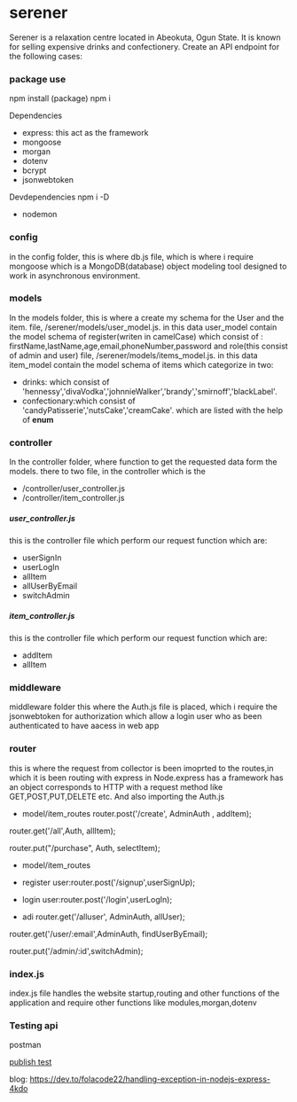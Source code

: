 # serener
Serener is a relaxation centre located in Abeokuta, Ogun State. It is known for
selling expensive drinks and confectionery. Create an API endpoint for the
following cases:




### package use
npm install (package)
npm i

Dependencies
- express: this act as the framework
- mongoose
- morgan
- dotenv
- bcrypt
- jsonwebtoken

Devdependencies npm i -D
- nodemon



### config
in the config folder, this is where db.js file, which is where i require mongoose which is a MongoDB(database) object modeling tool designed to work in asynchronous environment.

### models
In the models folder, this is where a create my schema for the User  and the item.
 file,
 /serener/models/user_model.js.
 in this data user_model contain the  model schema of register(writen in camelCase) which consist of :
 firstName,lastName,age,email,phoneNumber,password
 and role(this consist of admin and user)
file,
 /serener/models/items_model.js.
 in this data item_model contain the model schema of items which categorize in two:
 - drinks: which consist of 'hennessy','divaVodka','johnnieWalker','brandy','smirnoff','blackLabel'. 
 - confectionary:which consist of 'candyPatisserie','nutsCake','creamCake'.
 which are listed with the help of **enum**


### controller
In the controller folder, where function to get the requested data form the models.
there to two file, in the controller which is the
- /controller/user_controller.js
- /controller/item_controller.js

##### user_controller.js
this is the  controller file  which perform our request function which are:
- userSignIn
- userLogIn
- allItem
- allUserByEmail
- switchAdmin

##### item_controller.js
this is the  controller file  which perform our request function which are:
- addItem
- allItem

### middleware
middleware folder this where the Auth.js file is placed, which i require the jsonwebtoken for authorization which allow a login user who as been authenticated to have aacess in web app

### router
this is where the  request from collector is been imoprted to the routes,in which it is been routing with express in Node.express has a framework has an object corresponds to HTTP with a request method like GET,POST,PUT,DELETE etc. And also importing the Auth.js

- model/item_routes
router.post('/create', AdminAuth , addItem);

router.get('/all',Auth, allItem);

router.put("/purchase", Auth, selectItem);

- model/item_routes

- register user:router.post('/signup',userSignUp);

- login user:router.post('/login',userLogIn);
- adi
router.get('/alluser', AdminAuth, allUser);

router.get('/user/:email',AdminAuth, findUserByEmail);

router.put('/admin/:id',switchAdmin);


### index.js
index.js file handles the website startup,routing and other functions of the application and require other functions like modules,morgan,dotenv


### Testing api
postman

[publish test](https://documenter.getpostman.com/view/22408266/VUxNSTdF)



blog:
https://dev.to/folacode22/handling-exception-in-nodejs-express-4kdo

